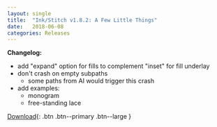 ```yaml
---
layout: single
title:  "Ink/Stitch v1.8.2: A Few Little Things"
date:   2018-06-08
categories: Releases
---
```

**Changelog:**
  * add "expand" option for fills to complement "inset" for fill underlay
  * don't crash on empty subpaths
    * some paths from AI would trigger this crash
  * add examples:
    * monogram
    * free-standing lace

[Download](https://github.com/lexelby/inkstitch/releases/tag/v1.8.2){: .btn .btn--primary .btn--large }
